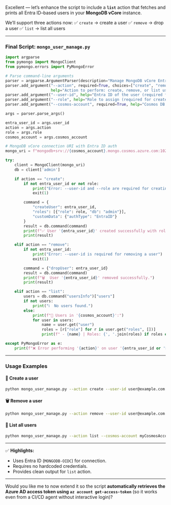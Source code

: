 Excellent — let’s enhance the script to include a **`list`** action that fetches and prints all Entra ID–based users in your **MongoDB vCore** instance.

We’ll support three actions now:
✅ `create` → create a user
✅ `remove` → drop a user
✅ `list` → list all users

---

### **Final Script: `mongo_user_manage.py`**

```python
import argparse
from pymongo import MongoClient
from pymongo.errors import PyMongoError

# Parse command-line arguments
parser = argparse.ArgumentParser(description="Manage MongoDB vCore Entra ID users")
parser.add_argument("--action", required=True, choices=["create", "remove", "list"],
                    help="Action to perform: create, remove, or list users")
parser.add_argument("--user-id", help="Entra ID of the user (required for create/remove)")
parser.add_argument("--role", help="Role to assign (required for create)")
parser.add_argument("--cosmos-account", required=True, help="Cosmos DB vCore account name")

args = parser.parse_args()

entra_user_id = args.user_id
action = args.action
role = args.role
cosmos_account = args.cosmos_account

# MongoDB vCore connection URI with Entra ID auth
mongo_uri = f"mongodb+srv://{cosmos_account}.mongo.cosmos.azure.com:10255/?authMechanism=MONGODB-OIDC&tls=true"

try:
    client = MongoClient(mongo_uri)
    db = client['admin']

    if action == "create":
        if not entra_user_id or not role:
            print("Error: --user-id and --role are required for creating a user")
            exit(1)

        command = {
            "createUser": entra_user_id,
            "roles": [{"role": role, "db": "admin"}],
            "customData": {"authType": "EntraID"}
        }
        result = db.command(command)
        print(f"✅ User '{entra_user_id}' created successfully with role '{role}'.")
        print(result)

    elif action == "remove":
        if not entra_user_id:
            print("Error: --user-id is required for removing a user")
            exit(1)

        command = {"dropUser": entra_user_id}
        result = db.command(command)
        print(f"🗑️  User '{entra_user_id}' removed successfully.")
        print(result)

    elif action == "list":
        users = db.command("usersInfo")["users"]
        if not users:
            print("ℹ️  No users found.")
        else:
            print(f"👥 Users in '{cosmos_account}':")
            for user in users:
                name = user.get("user")
                roles = [r["role"] for r in user.get("roles", [])]
                print(f" - {name} | Roles: {', '.join(roles) if roles else 'None'}")

except PyMongoError as e:
    print(f"❌ Error performing '{action}' on user '{entra_user_id or 'N/A'}': {e}")
```

---

### **Usage Examples**

#### 🧩 Create a user

```bash
python mongo_user_manage.py --action create --user-id user@example.com --role readWrite --cosmos-account myCosmosAccount
```

#### 🗑️ Remove a user

```bash
python mongo_user_manage.py --action remove --user-id user@example.com --cosmos-account myCosmosAccount
```

#### 👥 List all users

```bash
python mongo_user_manage.py --action list --cosmos-account myCosmosAccount
```

---

✅ **Highlights:**

* Uses Entra ID (`MONGODB-OIDC`) for connection.
* Requires no hardcoded credentials.
* Provides clean output for `list` action.

---

Would you like me to now extend it so the script **automatically retrieves the Azure AD access token using `az account get-access-token`** (so it works even from a CI/CD agent without interactive login)?
